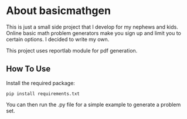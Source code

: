 # About basicmathgen

This is just a small side project that I develop for my nephews and kids. Online basic math problem generators make you sign up and limit
you to certain options. I decided to write my own.

This project uses reportlab module for pdf generation.

## How To Use

Install the required package:

```
pip install requirements.txt
```

You can then run the .py file for a simple example to generate a problem set.
